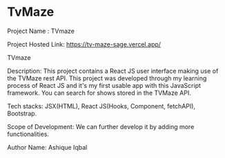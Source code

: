 # TvMaze


Project Name : TVmaze


Project Hosted Link:
https://tv-maze-sage.vercel.app/



TVmaze

Description:
This project contains a React JS user interface making use of the TVMaze rest API. This project was developed through my learning process of React JS and it's my first usable app with this JavaScript framework. You can search for shows stored in the TVMaze API.

Tech stacks: JSX(HTML), React JS(Hooks, Component, fetchAPI), Bootstrap.


Scope of Development:
We can further develop it by adding more functionalities.


Author Name: Ashique Iqbal
